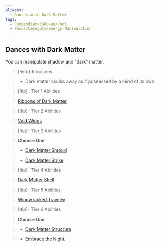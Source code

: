 ```yaml
---
aliases:
  - Dances with Dark Matter
tags:
  - Compendium/CSRD/en/Foci
  - Focus/Category/Energy-Manipulation
---
```

  
    
## Dances with Dark Matter    
You can manipulate shadow and "dark" matter.    
  
>[!info] Intrusions    
>- Dark matter skulks away as if possessed by a mind of its own.    
  
  
>[!tip]- Tier 1 Abilities    
> [Ribbons of Dark Matter](Ribbons-of-Dark-Matter.md)    
  
  
>[!tip]- Tier 2 Abilities    
> [Void Wings](Void-Wings.md)    
  
  
>[!tip]- Tier 3 Abilities    
> **Choose One**    
>- [Dark Matter Shroud](Dark-Matter-Shroud.md)    
>- [Dark Matter Strike](Dark-Matter-Strike.md)    
  
  
>[!tip]- Tier 4 Abilities    
> [Dark Matter Shell](Dark-Matter-Shell.md)    
  
  
>[!tip]- Tier 5 Abilities    
> [Windwracked Traveler](Windwracked-Traveler.md)    
  
  
>[!tip]- Tier 6 Abilities    
> **Choose One**    
>- [Dark Matter Structure](Dark-Matter-Structure.md)    
>- [Embrace the Night](Embrace-the-Night.md)